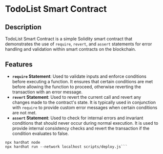 # TodoList Smart Contract

## Description

TodoList Smart Contract is a simple Solidity smart contract that demonstrates the use of `require`, `revert`, and `assert` statements for error handling and validation within smart contracts on the blockchain.

## Features

- **`require` Statement**: Used to validate inputs and enforce conditions before executing a function. It ensures that certain conditions are met before allowing the function to proceed, otherwise reverting the transaction with an error message.
- **`revert` Statement**: Used to revert the current call and revert any changes made to the contract's state. It is typically used in conjunction with `require` to provide custom error messages when certain conditions are not met.
- **`assert` Statement**: Used to check for internal errors and invariant conditions that should never occur during normal execution. It is used to provide internal consistency checks and revert the transaction if the condition evaluates to false.

````shell
npx hardhat node
npx hardhat run --network localhost scripts/deploy.js```
````

